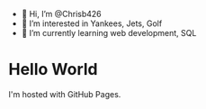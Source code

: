 - 👋 Hi, I’m @Chrisb426
- 👀 I’m interested in Yankees, Jets, Golf
- 🌱 I’m currently learning web development, SQL

<!---
Chrisb426/Chrisb426 is a ✨ special ✨ repository because its `README.md` (this file) appears on your GitHub profile.
You can click the Preview link to take a look at your changes.
--->

<!DOCTYPE html>
<html>
<body>
<h1>Hello World</h1>
<p>I'm hosted with GitHub Pages.</p>
</body>
</html>
